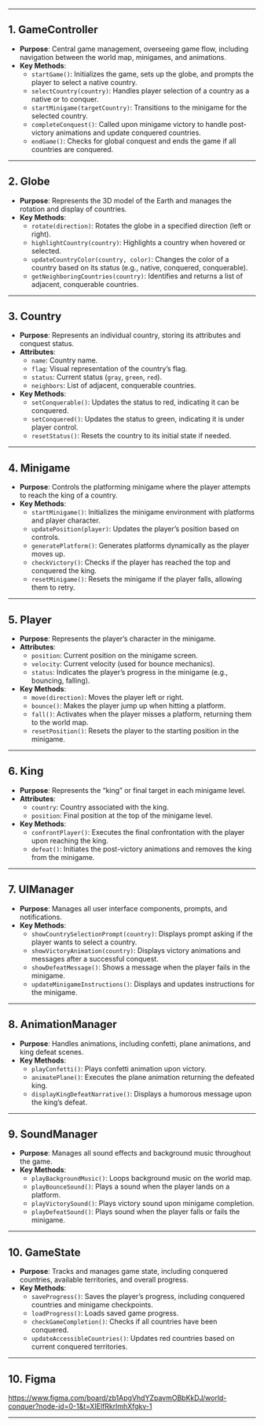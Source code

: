 
---

## 1. **GameController**
- **Purpose**: Central game management, overseeing game flow, including navigation between the world map, minigames, and animations.
- **Key Methods**:
  - `startGame()`: Initializes the game, sets up the globe, and prompts the player to select a native country.
  - `selectCountry(country)`: Handles player selection of a country as a native or to conquer.
  - `startMinigame(targetCountry)`: Transitions to the minigame for the selected country.
  - `completeConquest()`: Called upon minigame victory to handle post-victory animations and update conquered countries.
  - `endGame()`: Checks for global conquest and ends the game if all countries are conquered.

---

## 2. **Globe**
- **Purpose**: Represents the 3D model of the Earth and manages the rotation and display of countries.
- **Key Methods**:
  - `rotate(direction)`: Rotates the globe in a specified direction (left or right).
  - `highlightCountry(country)`: Highlights a country when hovered or selected.
  - `updateCountryColor(country, color)`: Changes the color of a country based on its status (e.g., native, conquered, conquerable).
  - `getNeighboringCountries(country)`: Identifies and returns a list of adjacent, conquerable countries.

---

## 3. **Country**
- **Purpose**: Represents an individual country, storing its attributes and conquest status.
- **Attributes**:
  - `name`: Country name.
  - `flag`: Visual representation of the country’s flag.
  - `status`: Current status (`gray`, `green`, `red`).
  - `neighbors`: List of adjacent, conquerable countries.
- **Key Methods**:
  - `setConquerable()`: Updates the status to red, indicating it can be conquered.
  - `setConquered()`: Updates the status to green, indicating it is under player control.
  - `resetStatus()`: Resets the country to its initial state if needed.

---

## 4. **Minigame**
- **Purpose**: Controls the platforming minigame where the player attempts to reach the king of a country.
- **Key Methods**:
  - `startMinigame()`: Initializes the minigame environment with platforms and player character.
  - `updatePosition(player)`: Updates the player’s position based on controls.
  - `generatePlatform()`: Generates platforms dynamically as the player moves up.
  - `checkVictory()`: Checks if the player has reached the top and conquered the king.
  - `resetMinigame()`: Resets the minigame if the player falls, allowing them to retry.

---

## 5. **Player**
- **Purpose**: Represents the player’s character in the minigame.
- **Attributes**:
  - `position`: Current position on the minigame screen.
  - `velocity`: Current velocity (used for bounce mechanics).
  - `status`: Indicates the player’s progress in the minigame (e.g., bouncing, falling).
- **Key Methods**:
  - `move(direction)`: Moves the player left or right.
  - `bounce()`: Makes the player jump up when hitting a platform.
  - `fall()`: Activates when the player misses a platform, returning them to the world map.
  - `resetPosition()`: Resets the player to the starting position in the minigame.

---

## 6. **King**
- **Purpose**: Represents the “king” or final target in each minigame level.
- **Attributes**:
  - `country`: Country associated with the king.
  - `position`: Final position at the top of the minigame level.
- **Key Methods**:
  - `confrontPlayer()`: Executes the final confrontation with the player upon reaching the king.
  - `defeat()`: Initiates the post-victory animations and removes the king from the minigame.

---

## 7. **UIManager**
- **Purpose**: Manages all user interface components, prompts, and notifications.
- **Key Methods**:
  - `showCountrySelectionPrompt(country)`: Displays prompt asking if the player wants to select a country.
  - `showVictoryAnimation(country)`: Displays victory animations and messages after a successful conquest.
  - `showDefeatMessage()`: Shows a message when the player fails in the minigame.
  - `updateMinigameInstructions()`: Displays and updates instructions for the minigame.

---

## 8. **AnimationManager**
- **Purpose**: Handles animations, including confetti, plane animations, and king defeat scenes.
- **Key Methods**:
  - `playConfetti()`: Plays confetti animation upon victory.
  - `animatePlane()`: Executes the plane animation returning the defeated king.
  - `displayKingDefeatNarrative()`: Displays a humorous message upon the king’s defeat.

---

## 9. **SoundManager**
- **Purpose**: Manages all sound effects and background music throughout the game.
- **Key Methods**:
  - `playBackgroundMusic()`: Loops background music on the world map.
  - `playBounceSound()`: Plays a sound when the player lands on a platform.
  - `playVictorySound()`: Plays victory sound upon minigame completion.
  - `playDefeatSound()`: Plays sound when the player falls or fails the minigame.

---

## 10. **GameState**
- **Purpose**: Tracks and manages game state, including conquered countries, available territories, and overall progress.
- **Key Methods**:
  - `saveProgress()`: Saves the player’s progress, including conquered countries and minigame checkpoints.
  - `loadProgress()`: Loads saved game progress.
  - `checkGameCompletion()`: Checks if all countries have been conquered.
  - `updateAccessibleCountries()`: Updates red countries based on current conquered territories.

---

## 10. **Figma**
https://www.figma.com/board/zb1ApgVhdYZpavmOBbKkDJ/world-conquer?node-id=0-1&t=XIElfRkrlmhXfgkv-1

---